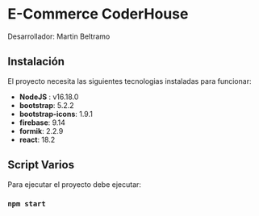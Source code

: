 # E-Commerce CoderHouse

Desarrollador: Martin Beltramo

## Instalación

El proyecto necesita las siguientes tecnologias instaladas para funcionar:

* **NodeJS** : v16.18.0
* **bootstrap**: 5.2.2
* **bootstrap-icons**: 1.9.1
* **firebase**: 9.14
* **formik**: 2.2.9
* **react**: 18.2


## Script Varios

Para ejecutar el proyecto debe ejecutar:

### `npm start`

